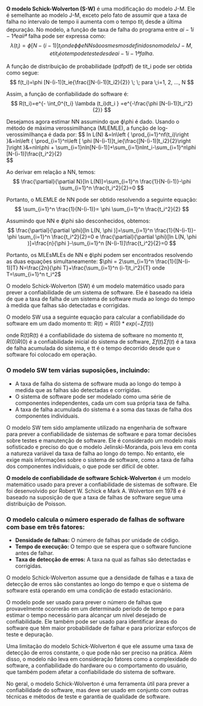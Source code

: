 **O modelo Schick-Wolverton (S-W)** é uma modificação do modelo J-M. Ele é semelhante ao modelo J-M, exceto pelo fato de assumir que a taxa de falha no intervalo de tempo ii aumenta com o tempo $tit_i$ desde a última depuração. No modelo, a função de taxa de falha do programa entre $a i−1i-1ª e a iiª$ falha pode ser expressa como: 
$$
\lambda (t_i)=\phi [N-(i-1)]t_i onde ϕ\phi e NN são os mesmos definidos no modelo J-M, e tit_i é o tempo de teste desde a i−1i-1ª falha.
$$

A função de distribuição de probabilidade (pdfpdf) de tit_i pode ser obtida como segue: 
$$
f(t_i)=\phi [N-(i-1)]t_ie{\frac{[N-(i-1)]t_i2}{2}} \; \; para \;i=1, 2, …, N
$$

Assim, a função de confiabilidade do software é: 
$$
R(t_i)=e^{- \int_0^{t_i} \lambda (t_i)dt_i } =e^{-\frac{\phi [N-(i-1)]t_i^2}{2}}
$$

Desejamos agora estimar NN assumindo que ϕ\phi é dado. Usando o método de máxima verossimilhança (MLEMLE), a função de log-verossimilhança é dada por: 
$$
ln L(N) &=ln\left \{ \prod_{i=1}^nf(t_i)\right \}\&=ln\left \{ \prod_{i=1}^n\left [ \phi [N-(i-1)]t_ie{\frac{[N-(i-1)]t_i2}{2}\right ]\right \}\&=nln\phi + \sum_{i=1}nln[N-(i-1)]+\sum_{i=1}nlnt_i-\sum_{i=1}^n\phi [N-(i-1)]\frac{t_i^2}{2}\
$$

Ao derivar em relação a NN, temos:  
$$
\frac{\partial}{\partial N}[ln L(N)]=\sum_{i=1}^n \frac{1}{N-(i-1)}-\phi \sum_{i=1}^n \frac{t_i^2}{2}=0 
$$

Portanto, o MLEMLE de NN pode ser obtido resolvendo a seguinte equação:
$$
\sum_{i=1}^n \frac{1}{N-(i-1)}= \phi \sum_{i=1}^n \frac{t_i^2}{2}
$$

Assumindo que NN e ϕ\phi são desconhecidos, obtemos:
$$
\frac{\partial}{\partial \phi}[ln L(N, \phi )]=\sum_{i=1}^n \frac{1}{N-(i-1)}-\phi \sum_{i=1}^n \frac{t_i^2}{2}=0 e \frac{\partial}{\partial \phi}[ln L(N, \phi )]=\frac{n}{\phi }-\sum_{i=1}^n [N-(i-1)]\frac{t_i^2}{2}=0
$$

Portanto, os MLEsMLEs de NN e ϕ\phi podem ser encontrados resolvendo as duas equações simultaneamente: 
$\phi = 2\sum_{i=1}^n \frac{1}{[N-(i-1)]T} N=\frac{2n}{\phi T}+\frac{\sum_{i=1}^n (i-1)t_i^2}{T} onde T=\sum_{i=1}^n t_i^2$

O modelo Schick-Wolverton (SW) é um modelo matemático usado para prever a confiabilidade de um sistema de software. Ele é baseado na ideia de que a taxa de falha de um sistema de software muda ao longo do tempo à medida que falhas são detectadas e corrigidas.

O modelo SW usa a seguinte equação para calcular a confiabilidade do software em um dado momento tt: 
$R(t) = R(0) * exp(-Σf(t))$

onde R(t)R(t) é a confiabilidade do sistema de software no momento $tt, R(0)R(0)$ é a confiabilidade inicial do sistema de software, $Σf(t)Σf(t)$ é a taxa de falha acumulada do sistema, e tt é o tempo decorrido desde que o software foi colocado em operação.

### **O modelo SW tem várias suposições, incluindo:**

- A taxa de falha do sistema de software muda ao longo do tempo à medida que as falhas são detectadas e corrigidas.
- O sistema de software pode ser modelado como uma série de componentes independentes, cada um com sua própria taxa de falha.
- A taxa de falha acumulada do sistema é a soma das taxas de falha dos componentes individuais.

O modelo SW tem sido amplamente utilizado na engenharia de software para prever a confiabilidade de sistemas de software e para tomar decisões sobre testes e manutenção de software. Ele é considerado um modelo mais sofisticado e preciso do que o modelo Jelinski-Moranda, pois leva em conta a natureza variável da taxa de falha ao longo do tempo. No entanto, ele exige mais informações sobre o sistema de software, como a taxa de falha dos componentes individuais, o que pode ser difícil de obter.

**O modelo de confiabilidade de software Schick-Wolverton** é um modelo matemático usado para prever a confiabilidade de sistemas de software. Ele foi desenvolvido por Robert W. Schick e Mark A. Wolverton em 1978 e é baseado na suposição de que a taxa de falhas de software segue uma distribuição de Poisson.


### O modelo calcula o número esperado de falhas de software com base em três fatores:

- **Densidade de falhas:** O número de falhas por unidade de código.
- **Tempo de execução:** O tempo que se espera que o software funcione antes de falhar.
- **Taxa de detecção de erros:** A taxa na qual as falhas são detectadas e corrigidas.

O modelo Schick-Wolverton assume que a densidade de falhas e a taxa de detecção de erros são constantes ao longo do tempo e que o sistema de software está operando em uma condição de estado estacionário.

O modelo pode ser usado para prever o número de falhas que provavelmente ocorrerão em um determinado período de tempo e para estimar o tempo necessário para alcançar um nível desejado de confiabilidade. Ele também pode ser usado para identificar áreas do software que têm maior probabilidade de falhar e para priorizar esforços de teste e depuração.

Uma limitação do modelo Schick-Wolverton é que ele assume uma taxa de detecção de erros constante, o que pode não ser preciso na prática. Além disso, o modelo não leva em consideração fatores como a complexidade do software, a confiabilidade do hardware ou o comportamento do usuário, que também podem afetar a confiabilidade do sistema de software.

No geral, o modelo Schick-Wolverton é uma ferramenta útil para prever a confiabilidade do software, mas deve ser usado em conjunto com outras técnicas e métodos de teste e garantia de qualidade de software.

